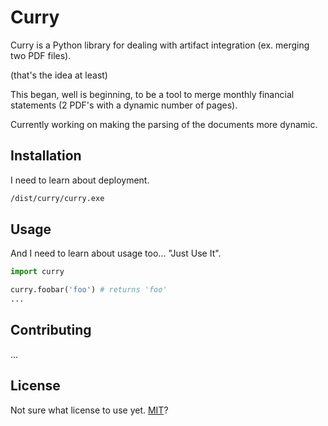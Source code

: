 # Curry
Curry is a Python library for dealing with artifact integration (ex. merging two PDF files).

(that's the idea at least)

This began, well is beginning, to be a tool to merge monthly financial statements (2 PDF's with a dynamic number of pages).

Currently working on making the parsing of the documents more dynamic.

## Installation
I need to learn about deployment.

```bash
/dist/curry/curry.exe
```

## Usage
And I need to learn about usage too... "Just Use It".
```python
import curry

curry.foobar('foo') # returns 'foo'
...
```

## Contributing
...

## License
Not sure what license to use yet.
[MIT](https://choosealicense.com/licenses/mit/)?